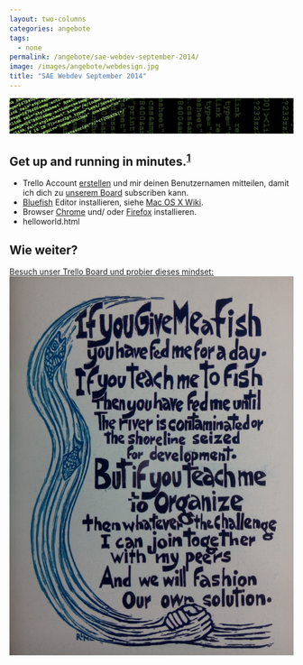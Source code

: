 ```yaml
---
layout: two-columns
categories: angebote
tags:
  - none
permalink: /angebote/sae-webdev-september-2014/
image: /images/angebote/webdesign.jpg
title: "SAE Webdev September 2014"
---
```

<div class=angebot-top-wide"><img title="SAE Webdev September 2014" src="/images/angebote/webdesign_sub.jpg"></div>

<h2>Get up and running in minutes.<sup><a href="http://jekyllrb.com/">1</a></sup></h2>

<ul>
<li>Trello Account <a href="http://bit.ly/trello-register">erstellen</a> und mir deinen Benutzernamen mitteilen, damit ich dich zu <a href="https://trello.com/b/FiHaDErW/webdev-september-2014">unserem Board</a> subscriben kann.</li>
<li><a href="http://bluefish.openoffice.nl">Bluefish</a> Editor installieren, siehe <a href="http://bfwiki.tellefsen.net/index.php/Installing_Bluefish#Installing_Bluefish_on_Mac_OS_X">Mac OS X Wiki</a>.</li>
<li>Browser <a href="https://www.google.com/chrome/browser/">Chrome</a> und/ oder <a href="https://www.mozilla.org/firefox/">Firefox</a> installieren.</li>
<li>helloworld.html</li>
</ul>

<h2>Wie weiter?</h2>

<a href="https://trello.com/b/FiHaDErW/webdev-september-2014">Besuch unser Trello Board und probier dieses mindset:<img title="Fish" src="/images/angebote/sae-webdev-september-2014.jpg"></a>